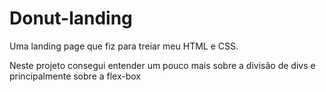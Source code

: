 # Donut-landing
Uma landing page que fiz para treiar meu HTML e CSS.

Neste projeto consegui entender um pouco mais sobre a divisão de divs e principalmente sobre a flex-box
